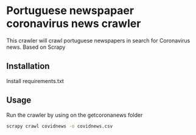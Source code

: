 # Portuguese newspapaer coronavirus news crawler
This crawler will crawl portuguese newspapers in search for Coronavirus news.
Based on Scrapy

## Installation
Install requirements.txt

## Usage
Run the crawler by using on the getcoronanews folder
```bash
scrapy crawl covidnews -o covidnews.csv
```
